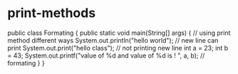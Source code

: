 # print-methods
public class Formating {
    public static void main(String[] args) {
        // using print method different ways
        System.out.println("hello world"); // new line can print
        System.out.print("hello class"); // not printing new line
        int a = 23;
        int b = 43;
        System.out.printf("value of %d and value of %d  is ! ", a, b); // formating
    }
}
